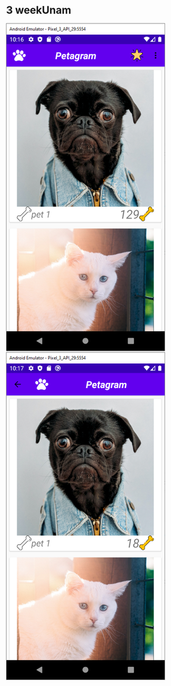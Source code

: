 # 3 weekUnam

![main](https://raw.githubusercontent.com/camilogo1200/3weekUnam/master/Capture.PNG)
![main](https://raw.githubusercontent.com/camilogo1200/3weekUnam/master/Capture2.PNG)
